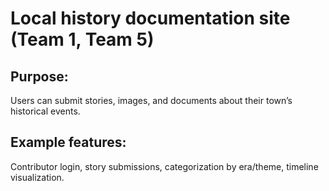 # Local history documentation site (Team 1, Team 5)

## Purpose: 
Users can submit stories, images, and documents about their town’s historical events.

## Example features:
Contributor login, story submissions, categorization by era/theme, timeline visualization.
